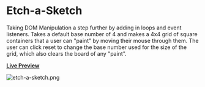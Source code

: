 # Etch-a-Sketch

Taking DOM Manipulation a step further by adding in loops and event listeners. Takes a default base number of 4 and makes a 4x4 grid of square containers that a user can "paint" by moving their mouse through them. The user can click reset to change the base number used for the size of the grid, which also clears the board of any "paint".

[**Live Preview**](https://billyhelms24.github.io/etch-a-sketch/)

![etch-a-sketch.png](https://raw.githubusercontent.com/billyhelms24/main/screenshots/etch-a-sketch.png?raw=true&v=2)
